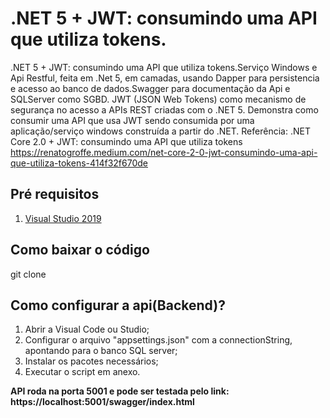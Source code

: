 
# .NET 5 + JWT: consumindo uma API que utiliza tokens.

.NET 5 + JWT: consumindo uma API que utiliza tokens.Serviço Windows e Api Restful, feita em .Net 5, em camadas, usando Dapper para persistencia e acesso ao banco de dados.Swagger para documentação da Api e SQLServer como SGBD.
JWT (JSON Web Tokens) como mecanismo de segurança no acesso a APIs REST criadas com o .NET 5. Demonstra como consumir uma API que usa JWT sendo consumida por uma aplicação/serviço windows construída a partir do .NET.
Referência: .NET Core 2.0 + JWT: consumindo uma API que utiliza tokens
https://renatogroffe.medium.com/net-core-2-0-jwt-consumindo-uma-api-que-utiliza-tokens-414f32f670de
 
## Pré requisitos
 
1. [Visual Studio 2019](https://visualstudio.microsoft.com/pt-br/vs/)

## Como baixar o código

git clone

## Como configurar a api(Backend)?

1. Abrir a Visual Code ou Studio;
2. Configurar o arquivo "appsettings.json" com a connectionString, apontando para o banco SQL server;
3. Instalar os pacotes necessários;
4. Executar o script em anexo.

**API roda na porta 5001 e pode ser testada pelo link: https://localhost:5001/swagger/index.html**

